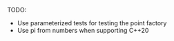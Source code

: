 TODO:

* Use parameterized tests for testing the point factory
* Use pi from numbers when supporting C++20